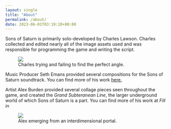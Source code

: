 ```yaml
---
layout: single
title: "About"
permalink: /about/
date: 2023-06-01T03:19:20+00:00
---
```


Sons of Saturn is primarily solo-developed by Charles Lawson.  Charles collected and edited nearly all of the image assets used and was responsible for programming the game and writing the script.

<figure>
	<a href="https://sonsofsaturngame.com/assets/images/charles_square.png"><img src="https://sonsofsaturngame.com/assets/images/charles_square.png"></a>
	<figcaption>Charles trying and failing to find the perfect angle.</figcaption>
</figure>

Music Producer Seth Emans provided several compositions for the Sons of Saturn soundtrack.  You can find more of his work [here.](https://singularity27-productions.bandcamp.com/music)

Artist Alex Burden provided several collage pieces seen throughout the game, and created the *Grand Subteranean Line*, the larger underground world of which Sons of Saturn is a part.  You can find more of his work at *Fill in*

<figure>
	<a href="https://sonsofsaturngame.com/assets/images/alex.png"><img src="https://sonsofsaturngame.com/assets/images/alex.png"></a>
	<figcaption>Alex emerging from an interdimensional portal.</figcaption>
</figure>
